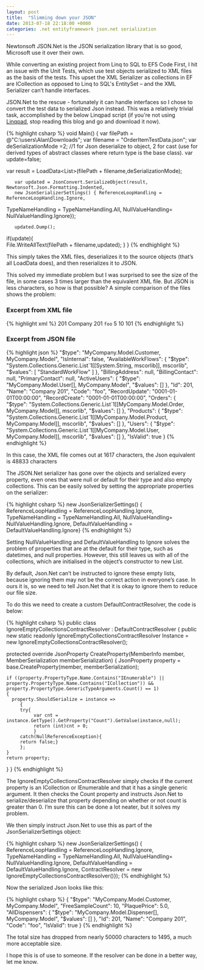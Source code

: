 ```yaml
---
layout: post
title:  "Slimming down your JSON"
date: 2013-07-18 22:18:00 +0000
categories: .net entityframework json.net serialization
---
```


Newtonsoft JSON.Net is the JSON serialization library that is so good, Microsoft use it over their own.

While converting an existing project from Linq to SQL to EF5 Code First, I hit an issue with the Unit Tests, which use test objects serialized to XML files as the basis of the tests.  This upset the XML Serializer as collections in EF are ICollection<T> as opposed to Linq to SQL's EntitySet<T> – and the XML Serializer can’t handle interfaces.

JSON.Net to the rescue - fortunately it can handle interfaces so I chose to convert the test data to serialized Json instead. This was a relatively trivial task, accomplished by the below Linqpad script (if you're not using [Linqpad](http://www.linqpad.net/), stop reading this blog and go and download it now).

{% highlight csharp %}
void Main()
{
       var filePath = @"C:\users\Alan\Downloads\";
       var filename = "OrderItemTestData.json";
       var deSerializationMode =2;
       //1 for Json deserialize to object, 2 for cast (use for derived types of abstract classes where return type is the base class).
       var update=false;

var result = LoadData<List<OrderItemBase>>(filePath + filename,deSerializationMode);

       var updated = JsonConvert.SerializeObject(result, Newtonsoft.Json.Formatting.Indented,
       new JsonSerializerSettings() { ReferenceLoopHandling = ReferenceLoopHandling.Ignore, 
TypeNameHandling = TypeNameHandling.All, 
NullValueHandling= NullValueHandling.Ignore});
      
       updated.Dump();
if(update){  
       File.WriteAllText(filePath + filename,updated);
}
}
{% endhighlight %}

This simply takes the XML files, deserializes it to the source objects (that’s all LoadData does), and then reserializes it to JSON.

This solved my immediate problem but I was surprised to see the size of the file, in some cases 3 times larger than the equivalent XML file. But JSON is less characters, so how is that possible? A simple comparison of the files shows the problem:

### Excerpt from XML file
{% highlight xml %}
  <Company>
    <Id>201</Id>
    <Name>Company 201</Name>
    <Code>foo</Code>
    <PlaquePrice>5</PlaquePrice>
    <FreeSampleCount>10</FreeSampleCount>
    <CompanyDispensers>
      <CompanyDispenser>
        <Dispenser>
          <CompanyId>101</CompanyId>
        </Dispenser>
      </CompanyDispenser>
    </CompanyDispensers>
  </Company>
{% endhighlight %}

### Excerpt from JSON file
{% highlight json %}
 "$type": "MyCompany.Model.Customer, MyCompany.Model",
      "IsInternal": false,
      "AvailableWorkFlows": {
        "$type": "System.Collections.Generic.List`1[[System.String, mscorlib]], mscorlib",
        "$values": [
          "StandardWorkFlow"
        ]
      },
      "BillingAddress": null,
      "BillingContact": null,
      "PrimaryContact": null,
      "ActiveUsers": {
        "$type": "MyCompany.Model.User[], MyCompany.Model",
        "$values": []
      },
      "Id": 201,
      "Name": "Company 201",
      "Code": "foo",
      "RecordUpdate": "0001-01-01T00:00:00",
      "RecordCreate": "0001-01-01T00:00:00",
      "Orders": {
        "$type": "System.Collections.Generic.List`1[[MyCompany.Model.Order, MyCompany.Model]], mscorlib",
        "$values": []
      },
      "Products": {
        "$type": "System.Collections.Generic.List`1[[MyCompany.Model.Product, MyCompany.Model]], mscorlib",
        "$values": []
      },
      "Users": {
        "$type": "System.Collections.Generic.List`1[[MyCompany.Model.User, MyCompany.Model]], mscorlib",
        "$values": []
      },
      "IsValid": true
    } 
{% endhighlight %}

In this case, the XML file comes out at 1617 characters, the Json equivalent is 48833 characters

The JSON.Net serializer has gone over the objects and serialized every property, even ones that were null or default for their type and also empty collections. This can be easily solved by setting the appropriate properties on the serializer:

{% highlight csharp %}
new JsonSerializerSettings() { ReferenceLoopHandling = ReferenceLoopHandling.Ignore, 
          TypeNameHandling = TypeNameHandling.All, 
          NullValueHandling= NullValueHandling.Ignore, 
          DefaultValueHandling = DefaultValueHandling.Ignore}
{% endhighlight %}

Setting NullValueHandling and DefaultValueHandling to Ignore solves the problem of properties that are at the default for their type, such as datetimes, and null properties. However, this still leaves us with all of the collections, which are initialised in the object’s constructor to new List<T>.

By default, Json.Net can’t be instructed to ignore these empty lists, because ignoring them may not be the correct action in everyone’s case. In ours it is, so we need to tell Json.Net that it is okay to ignore them to reduce our file size.

To do this we need to create a custom DefaultContractResolver, the code is below:

{% highlight csharp %}
public class IgnoreEmptyCollectionsContractResolver : DefaultContractResolver
{
    public new static readonly IgnoreEmptyCollectionsContractResolver Instance = new IgnoreEmptyCollectionsContractResolver();

  protected override JsonProperty CreateProperty(MemberInfo member, MemberSerialization memberSerialization)
  {
    JsonProperty property = base.CreateProperty(member, memberSerialization);

    if ((property.PropertyType.Name.Contains("IEnumerable") || property.PropertyType.Name.Contains("ICollection")) && property.PropertyType.GenericTypeArguments.Count() == 1)
    {
      property.ShouldSerialize = instance =>
         {
         try{
              var cnt = instance.GetType().GetProperty("Count").GetValue(instance,null);
              return (int)cnt > 0;
              }
         catch(NullReferenceException){
         return false;}
         };
    }
    return property;
  }
}
{% endhighlight %}

The <catchyName>IgnoreEmptyCollectionsContractResolver</catchyName> simply checks if the current property is an ICollection or IEnumerable and that it has a single generic argument. It then checks the Count property and instructs Json.Net to serialize/deserialize that property depending on whether or not count is greater than 0. I’m sure this can be done a lot neater, but it solves my problem.

We then simply instruct Json.Net to use this as part of the JsonSerializerSettings object:

{% highlight csharp %}
new JsonSerializerSettings() { ReferenceLoopHandling = ReferenceLoopHandling.Ignore, 
    TypeNameHandling = TypeNameHandling.All, 
    NullValueHandling= NullValueHandling.Ignore, 
    DefaultValueHandling = DefaultValueHandling.Ignore, 
    ContractResolver = new IgnoreEmptyCollectionsContractResolver()});
{% endhighlight %}

Now the serialized Json looks like this:

{% highlight csharp %}
{
      "$type": "MyCompany.Model.Customer, MyCompany.Model",
      "FreeSampleCount": 10,
      "PlaquePrice": 5.0,
      "AllDispensers": {
        "$type": "MyCompany.Model.Dispenser[], MyCompany.Model",
        "$values": []
      },
      "Id": 201,
      "Name": "Company 201",
      "Code": "foo",
      "IsValid": true
    }
{% endhighlight %}

The total size has dropped from nearly 50000 characters to 1495, a much more acceptable size.

I hope this is of use to someone. If the resolver can be done in a better way, let me know.
